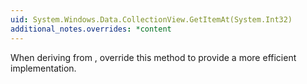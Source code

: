 ```yaml
---
uid: System.Windows.Data.CollectionView.GetItemAt(System.Int32)
additional_notes.overrides: *content
---
```


<p>When deriving from <xref href="System.Windows.Data.CollectionView"></xref>, override this method to provide a more efficient implementation.</p>


